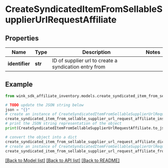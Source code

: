 # CreateSyndicatedItemFromSellableSupplierUrlRequestAffiliate


## Properties

Name | Type | Description | Notes
------------ | ------------- | ------------- | -------------
**identifier** | **str** | ID of supplier url to create a syndication entry from | 

## Example

```python
from wink_sdk_affiliate_inventory.models.create_syndicated_item_from_sellable_supplier_url_request_affiliate import CreateSyndicatedItemFromSellableSupplierUrlRequestAffiliate

# TODO update the JSON string below
json = "{}"
# create an instance of CreateSyndicatedItemFromSellableSupplierUrlRequestAffiliate from a JSON string
create_syndicated_item_from_sellable_supplier_url_request_affiliate_instance = CreateSyndicatedItemFromSellableSupplierUrlRequestAffiliate.from_json(json)
# print the JSON string representation of the object
print(CreateSyndicatedItemFromSellableSupplierUrlRequestAffiliate.to_json())

# convert the object into a dict
create_syndicated_item_from_sellable_supplier_url_request_affiliate_dict = create_syndicated_item_from_sellable_supplier_url_request_affiliate_instance.to_dict()
# create an instance of CreateSyndicatedItemFromSellableSupplierUrlRequestAffiliate from a dict
create_syndicated_item_from_sellable_supplier_url_request_affiliate_from_dict = CreateSyndicatedItemFromSellableSupplierUrlRequestAffiliate.from_dict(create_syndicated_item_from_sellable_supplier_url_request_affiliate_dict)
```
[[Back to Model list]](../README.md#documentation-for-models) [[Back to API list]](../README.md#documentation-for-api-endpoints) [[Back to README]](../README.md)


